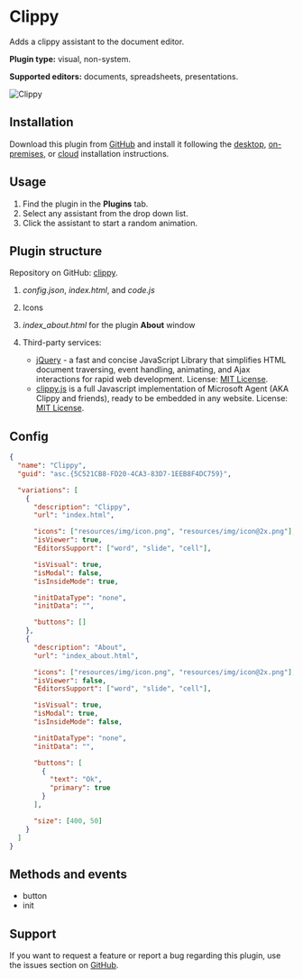 # Clippy

Adds a clippy assistant to the document editor.

**Plugin type:** visual, non-system.

**Supported editors:** documents, spreadsheets, presentations.

![Clippy](/assets/images/plugins/gifs/clippy.gif)

## Installation

Download this plugin from [GitHub](https://github.com/ONLYOFFICE/sdkjs-plugins/tree/master/clippy) and install it following the [desktop](../../tutorials/installing/onlyoffice-desktop-editors.md), [on-premises](../../tutorials/installing/onlyoffice-docs-on-premises.md), or [cloud](../../tutorials/installing/onlyoffice-cloud.md) installation instructions.

## Usage

1. Find the plugin in the **Plugins** tab.
2. Select any assistant from the drop down list.
3. Click the assistant to start a random animation.

## Plugin structure

Repository on GitHub: [clippy](https://github.com/ONLYOFFICE/sdkjs-plugins/tree/master/clippy).

1. *config.json*, *index.html*, and *code.js*

2. Icons

3. *index\_about.html* for the plugin **About** window

4. Third-party services:

   - [jQuery](https://jquery.com) - a fast and concise JavaScript Library that simplifies HTML document traversing, event handling, animating, and Ajax interactions for rapid web development. License: [MIT License](https://github.com/ONLYOFFICE/sdkjs-plugins/blob/master/clippy/licenses/jQuery.license).
   - [clippy.js](https://www.smore.com/clippy-js) is a full Javascript implementation of Microsoft Agent (AKA Clippy and friends), ready to be embedded in any website. License: [MIT License](https://github.com/ONLYOFFICE/sdkjs-plugins/blob/master/clippy/licenses/clippy.license).

## Config

``` json
{
  "name": "Clippy",
  "guid": "asc.{5C521CB8-FD20-4CA3-83D7-1EEB8F4DC759}",

  "variations": [
    {
      "description": "Clippy",
      "url": "index.html",

      "icons": ["resources/img/icon.png", "resources/img/icon@2x.png"],
      "isViewer": true,
      "EditorsSupport": ["word", "slide", "cell"],

      "isVisual": true,
      "isModal": false,
      "isInsideMode": true,

      "initDataType": "none",
      "initData": "",

      "buttons": []
    },
    {
      "description": "About",
      "url": "index_about.html",

      "icons": ["resources/img/icon.png", "resources/img/icon@2x.png"],
      "isViewer": false,
      "EditorsSupport": ["word", "slide", "cell"],

      "isVisual": true,
      "isModal": true,
      "isInsideMode": false,

      "initDataType": "none",
      "initData": "",

      "buttons": [
        {
          "text": "Ok",
          "primary": true
        }
      ],

      "size": [400, 50]
    }
  ]
}
```

## Methods and events

- button
- init

## Support

If you want to request a feature or report a bug regarding this plugin, use the issues section on [GitHub](https://github.com/ONLYOFFICE/sdkjs-plugins/issues).
